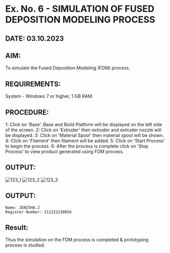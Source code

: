 # Ex. No. 6 - SIMULATION OF FUSED DEPOSITION MODELING PROCESS

## DATE: 03.10.2023
## AIM:
To simulate the Fused Deposition Modeling (FDM) process.

## REQUIREMENTS:
System - Windows 7 or higher, 1 GB RAM.

## PROCEDURE:
1: Click on 'Base'. Base and Build Platform will be displayed on the left side of the screen.
2: Click on 'Extruder' then extruder and extruder nozzle will be displayed.
3: Click on 'Material Spool' then material spool will be shown.
4: Click on 'Filament' then filament will be added.
5: Click on 'Start Process' to begin the process.
6: After the process is complete click on 'Stop Process' to view product generated using FDM process.

## OUTPUT:
![123_1](https://github.com/Sellakumar1987/Ex.-No---6.-SIMULATION-OF-FUSED-DEPOSITION-MODELING-PROCESS/assets/113594316/998a5e1b-4fea-4f03-a323-dd49973513a7)
![123_2](https://github.com/Sellakumar1987/Ex.-No---6.-SIMULATION-OF-FUSED-DEPOSITION-MODELING-PROCESS/assets/113594316/92d9d5de-1d13-43b2-a354-c3429e38d50b)
![123_3](https://github.com/Sellakumar1987/Ex.-No---6.-SIMULATION-OF-FUSED-DEPOSITION-MODELING-PROCESS/assets/113594316/e05c97f8-b035-4e4d-86e8-f91a73aa95a8)

## OUTPUT:
```
Name: JENISHA.J
Register Number: 212222230056
```

## Result:
Thus the simulation on the FDM process is completed & prototyping process is studied.
